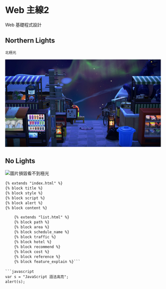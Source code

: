 # Web 主線2
Web 基礎程式設計
## Northern Lights
```bash
北極光
```
![北極光](./image/acnh_northernlight.jpg)
## No Lights
![圖片損毀看不到極光]()

    {% extends "index.html" %}
    {% block title %}
    {% block style %}
    {% block script %}
    {% block alert %}
    {% block content %}

```jinja
    {% extends "list.html" %}
    {% block path %}
    {% block area %}
    {% block schedule_name %}
    {% block traffic %}
    {% block hotel %}
    {% block recommend %}
    {% block cost %}
    {% block reference %}
    {% block feature_explain %}```
    
```javascript
var s = "JavaScript 語法高亮";
alert(s);
```
